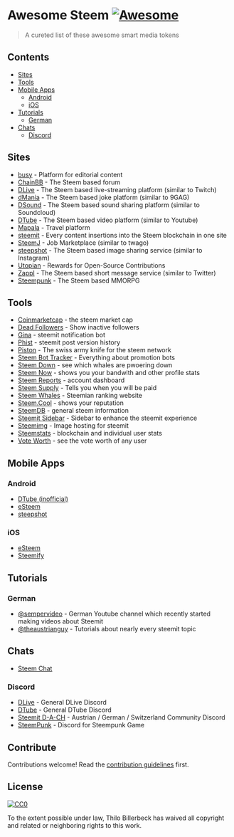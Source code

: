 # Awesome Steem [![Awesome](https://cdn.rawgit.com/sindresorhus/awesome/d7305f38d29fed78fa85652e3a63e154dd8e8829/media/badge.svg)](https://github.com/sindresorhus/awesome)

> A cureted list of these awesome smart media tokens


## Contents

- [Sites](#sites)
- [Tools](#tools)
- [Mobile Apps](#mobile-apps)
    - [Android](#android)
    - [iOS](#ios)
- [Tutorials](#tutorials)
    - [German](#german)
- [Chats](#chats)
    - [Discord](#discord)

## Sites

- [busy](https://busy.org/) - Platform for editorial content
- [ChainBB](https://chainbb.com/) - The Steem based forum
- [DLive](https://dlive.io/) - The Steem based live-streaming platform (similar to Twitch)
- [dMania](https://dmania.lol/) - The Steem based joke platform (similar to 9GAG)
- [DSound](https://dsound.audio/) - The Steem based sound sharing platform (similar to Soundcloud)
- [DTube](https://d.tube/) - The Steem based video platform (similar to Youtube)
- [Mapala](https://mapala.net/en/) - Travel platform
- [steemit](https://steemit.com) - Every content insertions into the Steem blockchain in one site
- [SteemJ](http://www.steemj.com/) - Job Marketplace (similar to twago)
- [steepshot](http://steepshot.io/) - The Steem based image sharing service (similar to Instagram)
- [Utopian](http://utopian.io/) - Rewards for Open-Source Contributions
- [Zappl](https://zappl.com/) - The Steem based short message service (similar to Twitter)
- [Steempunk](https://www.steempunk.net/) - The Steem based MMORPG

## Tools

- [Coinmarketcap](https://coinmarketcap.com/currencies/steem/) - the steem market cap
- [Dead Followers](http://steemit.deadfollowers.info/) - Show inactive followers
- [Gina](https://steemit.com/introduceyourself/@ginabot/hi-i-am-gina-i-m-here-to-help) - steemit notification bot
- [Phist](https://phist.steemdata.com/) - steemit post version history
- [Piston](http://piston.rocks/) - The swiss army knife for the steem network
- [Steem Bot Tracker](https://steembottracker.com/) - Everything about promotion bots
- [Steem Down](https://steemdown.com/) - see which whales are pwoering down
- [Steem Now](https://www.steemnow.com/) - shows you your bandwith and other profile stats
- [Steem Reports](http://www.steemreports.com/) - account dashboard
- [Steem Supply](http://steem.supply/) - Tells you when you will be paid
- [Steem Whales](http://steemwhales.com/) - Steemian ranking website
- [Steem.Cool](http://steem.cool/) - shows your reputation
- [SteemDB](https://steemdb.com/) - general steem information
- [Steemit Sidebar](https://utopian.io/utopian-io/@mwfiae/steemit-sidebar) - Sidebar to enhance the steemit experience
- [Steemimg](http://steemimg.com/) - Image hosting for steemit
- [Steemstats](http://steemstats.com/) - blockchain and individual user stats
- [Vote Worth](http://www.steemdollar.com/dollar_per_vote.php?) - see the vote worth of any user

## Mobile Apps

### Android
- [DTube (inofficial)](https://github.com/powerpoint45/dtube-mobile-unofficial)
- [eSteem](https://play.google.com/store/apps/details?id=com.netsolutions.esteem&hl=de)
- [steepshot](https://play.google.com/store/apps/details?id=com.droid.steepshot&rdid=com.droid.steepshot)

### iOS
- [eSteem](https://itunes.apple.com/de/app/esteem-mobile/id1141397898?mt=8)
- [Steemify](https://itunes.apple.com/app/steemify/id1290154477)


## Tutorials
### German
- [@sempervideo](https://steemit.com/@sempervideo) - German Youtube channel which recently started making videos about Steemit
- [@theaustrianguy](https://steemit.com/deutsch/@theaustrianguy/deutschsprachige-tutorials-fuer-steemit-neulinge-ein-ueberblick) - Tutorials about nearly every steemit topic

## Chats
- [Steem Chat](http://steemit.chat/)


### Discord
- [DLive](https://discord.gg/qzsJqMA) - General DLive Discord
- [DTube](https://discord.gg/6bzJWyW) - General DTube Discord
- [Steemit D-A-CH](https://discord.gg/xpb43eK) - Austrian / German / Switzerland Community Discord
- [SteemPunk](https://discord.gg/baax5eS) - Discord for Steempunk Game

## Contribute

Contributions welcome! Read the [contribution guidelines](contributing.md) first.


## License

[![CC0](http://mirrors.creativecommons.org/presskit/buttons/88x31/svg/cc-zero.svg)](http://creativecommons.org/publicdomain/zero/1.0)

To the extent possible under law, Thilo Billerbeck has waived all copyright and
related or neighboring rights to this work.
